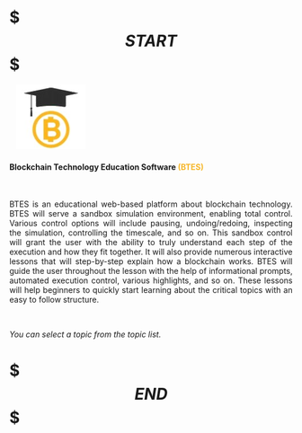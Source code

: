 # $$$START$$$

&nbsp;&nbsp;
![Alt Text2](./res/bgrad.jpg "graduate-blockchain")
&nbsp;
#### Blockchain Technology Education Software <span style="color: #F6B72A;"> (BTES) </span> 
&nbsp;
<p style='text-align: justify;'> 
BTES is an educational web-based platform about blockchain technology. BTES will serve a sandbox simulation environment, enabling total control. Various control options will include pausing, undoing/redoing, inspecting the simulation, controlling the timescale, and so on. This sandbox control will grant the user with the ability to truly understand each step of the execution and how they fit together. It will also provide numerous interactive lessons that will step-by-step explain how a blockchain works. BTES will guide the user throughout the lesson with the help of informational prompts, automated execution control, various highlights, and so on. These lessons will help beginners to quickly start learning about the critical topics with an easy to follow structure.
</p>


<p>&nbsp;</p>

*You can select a topic from the topic list.*

# $$$END$$$
